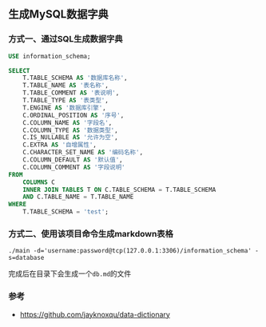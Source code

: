## 生成MySQL数据字典

### 方式一、通过SQL生成数据字典
```sql
USE information_schema;

SELECT
	T.TABLE_SCHEMA AS '数据库名称',
	T.TABLE_NAME AS '表名称',
	T.TABLE_COMMENT AS '表说明',
	T.TABLE_TYPE AS '表类型',
	T.ENGINE AS '数据库引擎',
	C.ORDINAL_POSITION AS '序号',
	C.COLUMN_NAME AS '字段名',
	C.COLUMN_TYPE AS '数据类型',
	C.IS_NULLABLE AS '允许为空',
	C.EXTRA AS '自增属性',
	C.CHARACTER_SET_NAME AS '编码名称',
	C.COLUMN_DEFAULT AS '默认值',
	C.COLUMN_COMMENT AS '字段说明' 
FROM
	COLUMNS C
	INNER JOIN TABLES T ON C.TABLE_SCHEMA = T.TABLE_SCHEMA 
	AND C.TABLE_NAME = T.TABLE_NAME 
WHERE
	T.TABLE_SCHEMA = 'test';
```

### 方式二、使用该项目命令生成markdown表格
```shell
./main -d='username:password@tcp(127.0.0.1:3306)/information_schema' -s=database
```
完成后在目录下会生成一个`db.md`的文件

### 参考
- https://github.com/jayknoxqu/data-dictionary